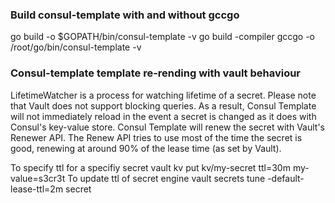 
### Build consul-template with and without gccgo
go build -o $GOPATH/bin/consul-template -v
go build -compiler gccgo -o /root/go/bin/consul-template -v

### Consul-template template re-rending with vault behaviour
LifetimeWatcher is a process for watching lifetime of a secret.
Please note that Vault does not support blocking queries. As a result, Consul Template will not immediately reload in the event a secret is changed as it does with Consul's key-value store. Consul Template will renew the secret with Vault's Renewer API. The Renew API tries to use most of the time the secret is good, renewing at around 90% of the lease time (as set by Vault).

To specify ttl for a specifiy secret 
vault kv put kv/my-secret ttl=30m my-value=s3cr3t
To update ttl of secret engine
vault secrets tune -default-lease-ttl=2m secret

